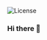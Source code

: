 ![License](https://camo.githubusercontent.com/145c743796eb7e76142dd6c3d10b6ee9dc8e3b944957e37d412ccac640a6cb3a/68747470733a2f2f692e70696e696d672e636f6d2f6f726967696e616c732f31392f62322f38632f313962323863383337326161656336353632336637)
### Hi there 👋

<!--
**pwc1983/pwc1983** is a ✨ _special_ ✨ repository because its `README.md` (this file) appears on your GitHub profile.

Here are some ideas to get you started:

- 🔭 I’m currently working on ...
- 🌱 I’m currently learning ...
- 👯 I’m looking to collaborate on ...
- 🤔 I’m looking for help with ...
- 💬 Ask me about ...
- 📫 How to reach me: ...
- 😄 Pronouns: ...
- ⚡ Fun fact: ...
-->
